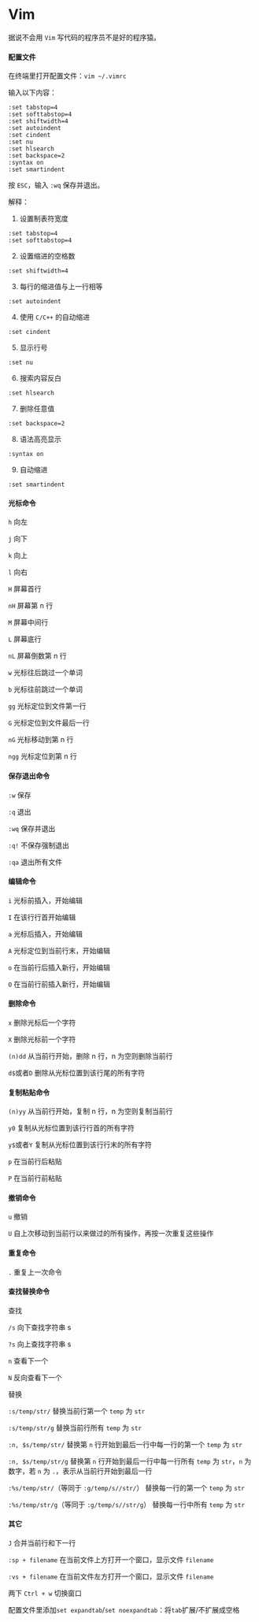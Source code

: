 # Vim

据说不会用 `Vim` 写代码的程序员不是好的程序猿。

#### 配置文件
在终端里打开配置文件：`vim ~/.vimrc`

输入以下内容：
```
:set tabstop=4
:set softtabstop=4
:set shiftwidth=4
:set autoindent
:set cindent
:set nu
:set hlsearch
:set backspace=2
:syntax on
:set smartindent
```
按 `ESC`，输入 `:wq` 保存并退出。

解释：
1. 设置制表符宽度
```
:set tabstop=4
:set softtabstop=4
```
2. 设置缩进的空格数
```
:set shiftwidth=4
```
3. 每行的缩进值与上一行相等
```
:set autoindent
```
4. 使用 `C/C++` 的自动缩进
```
:set cindent
```
5. 显示行号
```
:set nu
```
6. 搜索内容反白
```
:set hlsearch
```
7. 删除任意值
```
:set backspace=2
```
8. 语法高亮显示
```
:syntax on
```
9. 自动缩进
```
:set smartindent
```

#### 光标命令
`h` 向左

`j` 向下

`k` 向上

`l` 向右

`H` 屏幕首行

`nH` 屏幕第 n 行

`M` 屏幕中间行

`L` 屏幕底行

`nL` 屏幕倒数第 n 行

`w` 光标往后跳过一个单词

`b` 光标往前跳过一个单词

`gg` 光标定位到文件第一行

`G` 光标定位到文件最后一行

`nG` 光标移动到第 n 行

`ngg` 光标定位到第 n 行

#### 保存退出命令
`:w` 保存

`:q` 退出

`:wq` 保存并退出

`:q!` 不保存强制退出

`:qa` 退出所有文件

#### 编辑命令
`i` 光标前插入，开始编辑

`I` 在该行行首开始编辑

`a` 光标后插入，开始编辑

`A` 光标定位到当前行末，开始编辑

`o` 在当前行后插入新行，开始编辑

`O` 在当前行前插入新行，开始编辑

#### 删除命令

`x` 删除光标后一个字符

`X` 删除光标前一个字符

`(n)dd` 从当前行开始，删除 n 行，n 为空则删除当前行

`d$`或者`D` 删除从光标位置到该行尾的所有字符

#### 复制粘贴命令

`(n)yy` 从当前行开始，复制 n 行，n 为空则复制当前行

`y0` 复制从光标位置到该行行首的所有字符

`y$`或者`Y` 复制从光标位置到该行行末的所有字符

`p` 在当前行后粘贴

`P` 在当前行前粘贴

#### 撤销命令

`u` 撤销

`U` 自上次移动到当前行以来做过的所有操作，再按一次重复这些操作

#### 重复命令

`.` 重复上一次命令

#### 查找替换命令

查找

`/s` 向下查找字符串 s

`?s` 向上查找字符串 s

`n` 查看下一个

`N` 反向查看下一个

替换

`:s/temp/str/` 替换当前行第一个 `temp` 为 `str`

`:s/temp/str/g` 替换当前行所有 `temp` 为 `str`

`:n, $s/temp/str/` 替换第 `n` 行开始到最后一行中每一行的第一个 `temp` 为 `str`

`:n, $s/temp/str/g` 替换第 `n` 行开始到最后一行中每一行所有 `temp` 为 `str`，`n` 为数字，若 `n` 为 `.`，表示从当前行开始到最后一行

`:%s/temp/str/`（等同于 `:g/temp/s//str/`） 替换每一行的第一个 `temp` 为 `str`

`:%s/temp/str/g`（等同于 `:g/temp/s//str/g`） 替换每一行中所有 `temp` 为 `str`

#### 其它

`J` 合并当前行和下一行

`:sp + filename` 在当前文件上方打开一个窗口，显示文件 `filename`

`:vs + filename` 在当前文件左方打开一个窗口，显示文件 `filename`

两下 `Ctrl + w` 切换窗口

配置文件里添加`set expandtab`/`set noexpandtab`：将`tab`扩展/不扩展成空格
